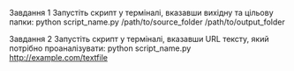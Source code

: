Завдання 1
Запустіть скрипт у терміналі, вказавши вихідну та цільову папки:
python script_name.py /path/to/source_folder /path/to/output_folder

Завдання 2
Запустіть скрипт у терміналі, вказавши URL тексту, який потрібно проаналізувати:
python script_name.py http://example.com/textfile
